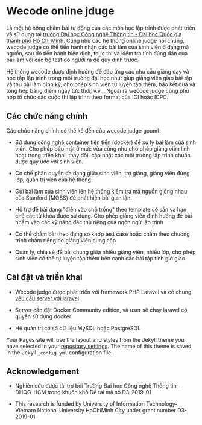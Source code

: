 # Wecode online jduge

Là một hệ hống chấm bài tự động của các môn học lập trình được phát triển và sử dụng tại [trường Đại học Công nghệ Thông tin - Đại học Quốc gia  thành phố Hồ Chí Minh](uit.edu.vn). Cũng như các hệ thống online judge nói chung, wecode judge có thể tiến hành nhận các bài làm của sinh viên ở dạng mã nguồn, sau đó tiến hành biên dịch, thực thi và kiểm tra tính đúng đắn của bài làm với các bộ test do người ra đề quy định trước.

Hệ thống wecode được định hướng để đáp ứng các nhu cầu giảng dạy và học tập lập trình trong môi trường đại học như: giúp giảng viên giao bài tập và thu bài làm định kỳ, cho phép sinh viên tự luyện tập thêm, báo kết quả và tổng hợp bảng điểm ngay tức thời, v.v... Ngoài ra wecode judge cũng phù hợp tổ chức các cuộc thi lập trình theo format của IOI hoặc ICPC. 

## Các chức năng chính

Các chức năng chính có thể kể đến của wecode judge goomf:
- Sử dụng công nghệ container tiên tiến (docker) để xử lý bài làm của sinh viên. Cho phép bảo mật ở mức vừa cũng như cho phép giảng viên linh hoạt trong triển khai, thay đổi, cập nhật các môi trường lập trình chuẩn được quy ước với sinh viên.

- Cơ chế phân quyền đa dạng giữa sinh viên, trợ giảng, giảng viên đứng lớp, quản trị viên của hệ thống.

- Gửi bài làm của sinh viên lên hệ thống kiểm tra mã nguồn giống nhau của Stanford (MOSS) để phát hiện bài gian lận.

- Hỗ trợ đề bài dạng "điền vào chỗ trống" theo template có sẵn và hạn chế các từ khóa được sử dụng. Cho phép giảng viên định hướng đê bài nhắm vào các kỹ năng đặc thù riêng của ngôn ngữ lập trình

- Có thể chấm bài theo dạng so khớp test case hoặc chấm theo chương trình chấm riêng do giảng viên cung cấp

- Quản lý, chia sẻ đề bài chung giữa nhiều giảng viên, nhiều lớp, cho phép sinh viên có thể tự luyện tập thêm bên cạnh các bài tập tính giờ giao.

## Cài đặt và triển khai 

- Wecode judge được phát triển với framework PHP Laravel và có chung [yêu cầu server với laravel](https://laravel.com/docs/8.x/deployment#server-requirements)

- Server cần đặt Docker Community edition, và user sẽ chạy laravel có quyền sử dụng docker.

- Hệ quản trị cơ sở dữ liệu MySQL hoặc PostgreSQL 

Your Pages site will use the layout and styles from the Jekyll theme you have selected in your [repository settings](https://github.com/truongan/wecode/settings). The name of this theme is saved in the Jekyll `_config.yml` configuration file.

## Acknowledgement

- Nghiên cứu được tài trợ bởi Trường Đại học Công nghệ Thông tin – ĐHQG-HCM trong khuôn khổ Đề tài mã số D3-2019-01

- This research is funded by University of Information Technology-Vietnam National University HoChiMinh City under grant number D3-2019-01
